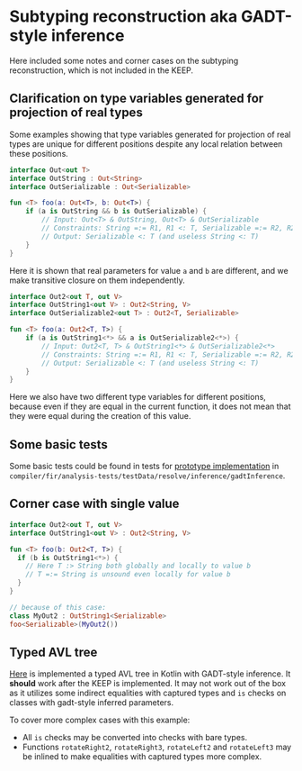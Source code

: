 # Subtyping reconstruction aka GADT-style inference

Here included some notes and corner cases on the subtyping reconstruction, which is not included in the KEEP.

## Clarification on type variables generated for projection of real types

Some examples showing that type variables generated for projection of real types are unique for different positions despite any local relation between these positions. 

```kotlin
interface Out<out T>
interface OutString : Out<String>
interface OutSerializable : Out<Serializable>

fun <T> foo(a: Out<T>, b: Out<T>) {
    if (a is OutString && b is OutSerializable) {
        // Input: Out<T> & OutString, Out<T> & OutSerializable
        // Constraints: String =:= R1, R1 <: T, Serializable =:= R2, R2 <: T
        // Output: Serializable <: T (and useless String <: T)
    }
}
```

Here it is shown that real parameters for value `a` and `b` are different, and we make transitive closure on them independently.

```kotlin
interface Out2<out T, out V>
interface OutString1<out V> : Out2<String, V>
interface OutSerializable2<out T> : Out2<T, Serializable>

fun <T> foo(a: Out2<T, T>) {
    if (a is OutString1<*> && a is OutSerializable2<*>) {
        // Input: Out2<T, T> & OutString1<*> & OutSerializable2<*>
        // Constraints: String =:= R1, R1 <: T, Serializable =:= R2, R2 <: T
        // Output: Serializable <: T (and useless String <: T)
    }
}
```

Here we also have two different type variables for different positions, because even if they are equal in the current function, it does not mean that they were equal during the creation of this value.

## Some basic tests

Some basic tests could be found in tests for [prototype implementation](https://github.com/e2e4b6b7/kotlin/pull/3) in `compiler/fir/analysis-tests/testData/resolve/inference/gadtInference`.

## Corner case with single value

```kotlin
interface Out2<out T, out V>
interface OutString1<out V> : Out2<String, V>

fun <T> foo(b: Out2<T, T>) {
  if (b is OutString1<*>) {
    // Here T :> String both globally and locally to value b
    // T =:= String is unsound even locally for value b
  }
}

// because of this case:
class MyOut2 : OutString1<Serializable>
foo<Serializable>(MyOut2())
```

## Typed AVL tree

[Here](https://github.com/e2e4b6b7/AVLTyped) is implemented a typed AVL tree in Kotlin with GADT-style inference.
It __should__ work after the KEEP is implemented.
It may not work out of the box as it utilizes some indirect equalities with captured types and `is` checks on classes with gadt-style inferred parameters.

To cover more complex cases with this example:
- All `is` checks may be converted into checks with bare types.
- Functions `rotateRight2`, `rotateRight3`, `rotateLeft2` and `rotateLeft3` may be inlined to make equalities with captured types more complex.
